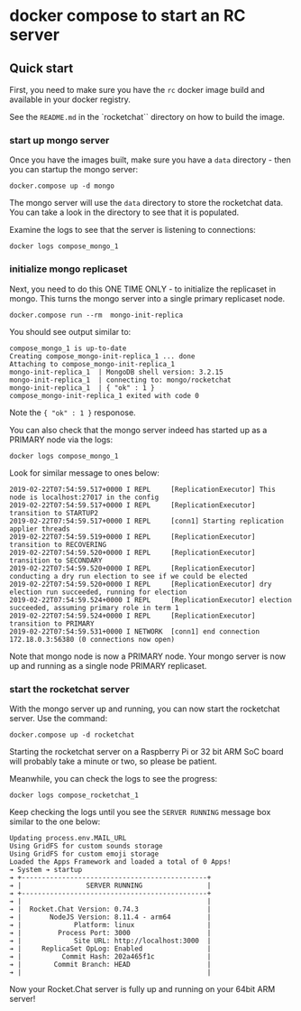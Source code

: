 # docker compose to start an RC server

## Quick start

First, you need to make sure you have the `rc`  docker image build and available in your docker registry.

See the `README.md` in  the `rocketchat`` directory on how to build the image.

### start up mongo server

Once you have the images built, make sure you have a `data` directory - then you can startup the mongo server:

```
docker.compose up -d mongo
```

The mongo server will use the `data` directory to store the rocketchat data.   You can take a look in the directory to see that it is populated.

Examine the logs to see that the server is listening to connections:

```
docker logs compose_mongo_1 
```

### initialize mongo replicaset

Next, you need to do this ONE TIME ONLY - to initialize the replicaset in mongo.  This turns the mongo server into a single primary  replicaset node.

```
docker.compose run --rm  mongo-init-replica
```

You should see output similar to:

```
compose_mongo_1 is up-to-date
Creating compose_mongo-init-replica_1 ... done
Attaching to compose_mongo-init-replica_1
mongo-init-replica_1  | MongoDB shell version: 3.2.15
mongo-init-replica_1  | connecting to: mongo/rocketchat
mongo-init-replica_1  | { "ok" : 1 }
compose_mongo-init-replica_1 exited with code 0
```
Note the `{ "ok" : 1 }` responose.

You can also check that the mongo server indeed has started up as a PRIMARY node via the logs:

```
docker logs compose_mongo_1
```

Look for similar message to ones below:

```
2019-02-22T07:54:59.517+0000 I REPL     [ReplicationExecutor] This node is localhost:27017 in the config
2019-02-22T07:54:59.517+0000 I REPL     [ReplicationExecutor] transition to STARTUP2
2019-02-22T07:54:59.517+0000 I REPL     [conn1] Starting replication applier threads
2019-02-22T07:54:59.519+0000 I REPL     [ReplicationExecutor] transition to RECOVERING
2019-02-22T07:54:59.520+0000 I REPL     [ReplicationExecutor] transition to SECONDARY
2019-02-22T07:54:59.520+0000 I REPL     [ReplicationExecutor] conducting a dry run election to see if we could be elected
2019-02-22T07:54:59.520+0000 I REPL     [ReplicationExecutor] dry election run succeeded, running for election
2019-02-22T07:54:59.524+0000 I REPL     [ReplicationExecutor] election succeeded, assuming primary role in term 1
2019-02-22T07:54:59.524+0000 I REPL     [ReplicationExecutor] transition to PRIMARY
2019-02-22T07:54:59.531+0000 I NETWORK  [conn1] end connection 172.18.0.3:56380 (0 connections now open)
```
Note that mongo node is now a PRIMARY node. Your mongo server is now up and running as a single node PRIMARY replicaset.

### start the rocketchat server

With the mongo server up and running, you can now start the rocketchat server.  Use the command:

```
docker.compose up -d rocketchat
```

Starting the rocketchat server on a Raspberry Pi or 32 bit ARM SoC board will probably take a minute or two, so please be patient.

Meanwhile, you can check the logs to see the progress:

```
docker logs compose_rocketchat_1
```

Keep checking the logs until you see the `SERVER RUNNING` message box similar to the one below:


```
Updating process.env.MAIL_URL
Using GridFS for custom sounds storage
Using GridFS for custom emoji storage
Loaded the Apps Framework and loaded a total of 0 Apps!
➔ System ➔ startup
➔ +----------------------------------------------+
➔ |                SERVER RUNNING                |
➔ +----------------------------------------------+
➔ |                                              |
➔ |  Rocket.Chat Version: 0.74.3                 |
➔ |       NodeJS Version: 8.11.4 - arm64         |
➔ |             Platform: linux                  |
➔ |         Process Port: 3000                   |
➔ |             Site URL: http://localhost:3000  |
➔ |     ReplicaSet OpLog: Enabled                |
➔ |          Commit Hash: 202a465f1c             |
➔ |        Commit Branch: HEAD                   |
➔ |                                              |
```

Now your Rocket.Chat server is fully up and running on your 64bit ARM server!


